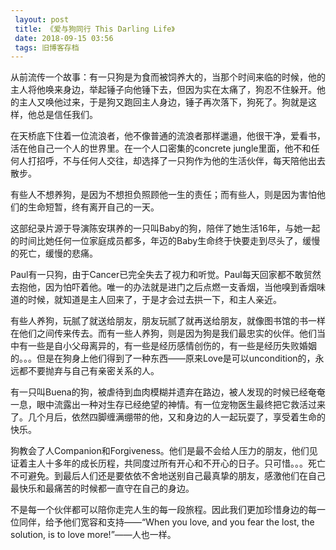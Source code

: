 ```yaml
---
 layout: post
 title: 《爱与狗同行 This Darling Life》
 date: 2018-09-15 03:56
 tags: 旧博客存档
---
```

从前流传一个故事：有一只狗是为食而被饲养大的，当那个时间来临的时候，他的主人将他唤来身边，举起锤子向他锤下去，但因为实在太痛了，狗忍不住躲开。他的主人又唤他过来，于是狗又跑回主人身边，锤子再次落下，狗死了。狗就是这样，他总是信任我们。

在天桥底下住着一位流浪者，他不像普通的流浪者那样邋遢，他很干净，爱看书，活在他自己一个人的世界里。在一个人口密集的concrete
jungle里面，他不和任何人打招呼，不与任何人交往，却选择了一只狗作为他的生活伙伴，每天陪他出去散步。

有些人不想养狗，是因为不想担负照顾他一生的责任；而有些人，则是因为害怕他们的生命短暂，终有离开自己的一天。

这部纪录片源于导演陈安琪养的一只叫Baby的狗，陪伴了她生活16年，与她一起的时间比她任何一位家庭成员都多，年迈的Baby生命终于快要走到尽头了，缓慢的死亡，缓慢的悲痛。

Paul有一只狗，由于Cancer已完全失去了视力和听觉。Paul每天回家都不敢贸然去抱他，因为怕吓着他。唯一的办法就是进门之后点燃一支香烟，当他嗅到香烟味道的时候，就知道是主人回来了，于是才会过去拱一下，和主人亲近。

有些人养狗，玩腻了就送给朋友，朋友玩腻了就再送给朋友，就像图书馆的书一样在他们之间传来传去。而有一些人养狗，则是因为狗是我们最忠实的伙伴。他们当中有一些是自小父母离异的，有一些是经历感情创伤的，有一些是经历失败婚姻的。。。但是在狗身上他们得到了一种东西——原来Love是可以uncondition的，永远都不要抛弃与自己有亲密关系的人。

有一只叫Buena的狗，被虐待到血肉模糊并遗弃在路边，被人发现的时候已经奄奄一息，眼中流露出一种对生存已经绝望的神情。有一位宠物医生最终把它救活过来了。几个月后，依然四脚缠满绷带的他，又和身边的人一起玩耍了，享受着生命的快乐。

狗教会了人Companion和Forgiveness。他们是最不会给人压力的朋友，他们见证着主人十多年的成长历程，共同度过所有开心和不开心的日子。只可惜。。。死亡不可避免。到最后人们还是要依依不舍地送别自己最真挚的朋友，感激他们在自己最快乐和最痛苦的时候都一直守在自己的身边。

不是每一个伙伴都可以陪你走完人生的每一段旅程。因此我们更加珍惜身边的每一位同伴，给予他们宽容和支持——“When you love, and you
fear the lost, the solution, is to love more!”——人也一样。

